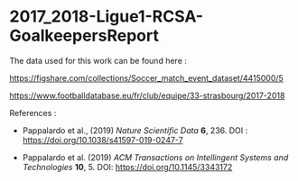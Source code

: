 # 2017_2018-Ligue1-RCSA-GoalkeepersReport

The data used for this work can be found here : 

https://figshare.com/collections/Soccer_match_event_dataset/4415000/5   

https://www.footballdatabase.eu/fr/club/equipe/33-strasbourg/2017-2018   

References :   

- Pappalardo et al., (2019) *Nature Scientific Data* **6**, 236. DOI : https://doi.org/10.1038/s41597-019-0247-7   

- Pappalardo et al. (2019) *ACM Transactions on Intellingent Systems and Technologies* **10**, 5. DOI: https://doi.org/10.1145/3343172
